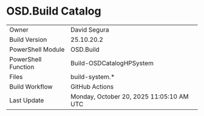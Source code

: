 ﻿# OSD.Build Catalog

| | |
|-|-|
| Owner | David Segura |
| Build Version | 25.10.20.2 |
| PowerShell Module | OSD.Build |
| PowerShell Function | Build-OSDCatalogHPSystem |
| Files | build-system.* |
| Build Workflow | GitHub Actions |
| Last Update | Monday, October 20, 2025 11:05:10 AM UTC |
